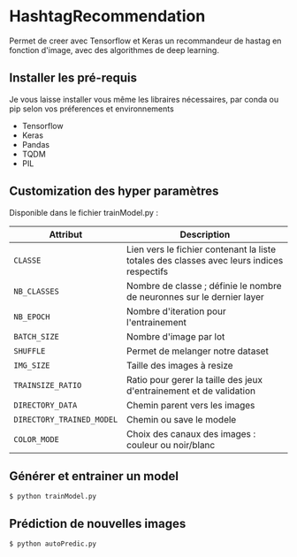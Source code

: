 # HashtagRecommendation

Permet de creer avec Tensorflow et Keras un recommandeur de hastag en fonction d'image, avec des algorithmes de deep learning.

## Installer les pré-requis
Je vous laisse installer vous même les libraires nécessaires, par conda ou pip selon vos préferences et environnements
- Tensorflow
- Keras
- Pandas
- TQDM
- PIL


## Customization des hyper paramètres
Disponible dans le fichier trainModel.py :

| Attribut | Description                    |
| ------------- | ------------------------------ |
| `CLASSE`      |  Lien vers le fichier contenant la liste totales des classes avec leurs indices respectifs  |
| `NB_CLASSES`   |  Nombre de classe ; définie le nombre de neuronnes sur le dernier layer     |
| `NB_EPOCH`   | Nombre d'iteration pour l'entrainement    |
| `BATCH_SIZE`   | Nombre d'image par lot    |
| `SHUFFLE`   | Permet de melanger notre dataset    |
| `IMG_SIZE`   | Taille des images à resize    |
| `TRAINSIZE_RATIO`   | Ratio pour gerer la taille des jeux d'entrainement et de validation    |
| `DIRECTORY_DATA`   | Chemin parent vers les images    |
| `DIRECTORY_TRAINED_MODEL`   | Chemin ou save le modele    |
| `COLOR_MODE`   | Choix des canaux des images : couleur ou noir/blanc    |


## Générer et entrainer un model
`$ python trainModel.py`

## Prédiction de nouvelles images
`$ python autoPredic.py`
